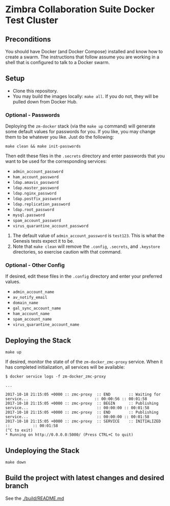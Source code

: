 # Zimbra Collaboration Suite Docker Test Cluster

## Preconditions

You should have Docker (and Docker Compose) installed and know how to create a swarm. The instructions that follow assume you are working in a shell that is configured to talk to a Docker swarm.

## Setup

- Clone this repository.
- You may build the images locally: `make all`.  If you do not, they will be pulled down from Docker Hub.

### Optional - Passwords

Deploying the `zm-docker` stack (via the `make up` command) will generate some default values for passwords for you.  If you like, you may change them to be whatever you like.  Just do the following:

	make clean && make init-passwords

Then edit these files in the `.secrets` directory and enter passwords that you want to be used for the corresponding services:
  - `admin_account_password`
  - `ham_account_password`
  - `ldap.amavis_password`
  - `ldap.master_password`
  - `ldap.nginx_password`
  - `ldap.postfix_password`
  - `ldap.replication_password`
  - `ldap.root_password`
  - `mysql.password`
  - `spam_account_password`
  - `virus_quarantine_account_password`

1. The default value of `admin_account_password` is `test123`.  This is what the Genesis tests expect it to be.
2. Note that `make clean` will remove the `.config`, `.secrets`, and `.keystore` directories, so exercise caution with that command.

### Optional - Other Config

If desired, edit these files in the `.config` directory and enter your preferred values.

  - `admin_account_name`
  - `av_notify_email`
  - `domain_name`
  - `gal_sync_account_name`
  - `ham_account_name`
  - `spam_account_name`
  - `virus_quarantine_account_name`


## Deploying the Stack

	make up

If desired, monitor the state of of the `zm-docker_zmc-proxy` service. When it has completed initialization, all services will be available:

	$ docker service logs -f zm-docker_zmc-proxy
	
	...

	2017-10-18 21:15:05 +0000 :: zmc-proxy  :: END        :: Waiting for service...                             :: 00:00:56 :: 00:01:58
	2017-10-18 21:15:05 +0000 :: zmc-proxy  :: BEGIN      :: Publishing service...                              :: 00:00:00 :: 00:01:58
	2017-10-18 21:15:05 +0000 :: zmc-proxy  :: END        :: Publishing service...                              :: 00:00:00 :: 00:01:58
	2017-10-18 21:15:05 +0000 :: zmc-proxy  :: SERVICE    :: INITIALIZED                                        ::          :: 00:01:58
	(^C to exit)
	* Running on http://0.0.0.0:5000/ (Press CTRL+C to quit)



## Undeploying the Stack

	make down

## Build the project with latest changes and desired branch
See the [./build/README.md](./build/README.md)